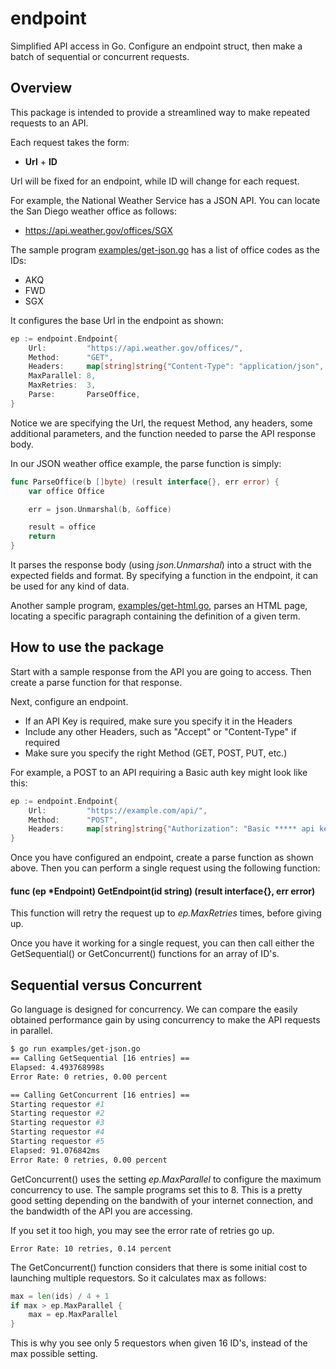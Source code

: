 # endpoint
Simplified API access in Go. Configure an endpoint struct, then make a batch of sequential or concurrent requests.

## Overview
This package is intended to provide a streamlined way to make repeated requests to an API.

Each request takes the form:
* **Url** + **ID**

Url will be fixed for an endpoint, while ID will change for each request.

For example, the National Weather Service has a JSON API. You can locate the San Diego weather office as follows:
* https://api.weather.gov/offices/SGX

The sample program [examples/get-json.go](https://github.com/DavidSantia/endpoint/blob/master/examples/get-json.go) has
a list of office codes as the IDs:
* AKQ
* FWD
* SGX

It configures the base Url in the endpoint as shown:
```go
ep := endpoint.Endpoint{
	Url:         "https://api.weather.gov/offices/",
	Method:      "GET",
	Headers:     map[string]string{"Content-Type": "application/json", "Accept": "*"},
	MaxParallel: 8,
	MaxRetries:  3,
	Parse:       ParseOffice,
}
```

Notice we are specifying the Url, the request Method, any headers, some additional parameters, and the function
needed to parse the API response body.

In our JSON weather office example, the parse function is simply:
```go
func ParseOffice(b []byte) (result interface{}, err error) {
	var office Office

	err = json.Unmarshal(b, &office)

	result = office
	return
}
```
It parses the response body (using *json.Unmarshal*) into a struct with the expected fields and format.  By specifying
a function in the endpoint, it can be used for any kind of data.

Another sample program, [examples/get-html.go](https://github.com/DavidSantia/endpoint/blob/master/examples/get-html.go),
parses an HTML page, locating a specific paragraph containing the definition of a given term.

## How to use the package

Start with a sample response from the API you are going to access.  Then create a parse function for that response.

Next, configure an endpoint.
* If an API Key is required, make sure you specify it in the Headers
* Include any other Headers, such as "Accept" or "Content-Type" if required
* Make sure you specify the right Method (GET, POST, PUT, etc.)

For example, a POST to an API requiring a Basic auth key might look like this:

```go
ep := endpoint.Endpoint{
	Url:         "https://example.com/api/",
	Method:      "POST",
	Headers:     map[string]string{"Authorization": "Basic ***** api key *****"},
}
```

Once you have configured an endpoint, create a parse function as shown above. Then you can perform a single request
using the following function:
#### func (ep *Endpoint) GetEndpoint(id string) (result interface{}, err error)

This function will retry the request up to *ep.MaxRetries* times, before giving up.

Once you have it working for a single request, you can then call either the GetSequential() or GetConcurrent()
functions for an array of ID's.

## Sequential versus Concurrent
Go language is designed for concurrency. We can compare the easily obtained performance gain by using concurrency
to make the API requests in parallel.

```sh
$ go run examples/get-json.go
== Calling GetSequential [16 entries] ==
Elapsed: 4.493768998s
Error Rate: 0 retries, 0.00 percent

== Calling GetConcurrent [16 entries] ==
Starting requestor #1
Starting requestor #2
Starting requestor #3
Starting requestor #4
Starting requestor #5
Elapsed: 91.076842ms
Error Rate: 0 retries, 0.00 percent
```

GetConcurrent() uses the setting *ep.MaxParallel* to configure the maximum concurrency to use.
The sample programs set this to 8. This is a pretty good setting depending on the bandwith of your
internet connection, and the bandwidth of the API you are accessing.

If you set it too high, you may see the error rate of retries go up.
```
Error Rate: 10 retries, 0.14 percent
```

The GetConcurrent() function considers that there is some initial cost to launching multiple requestors.
So it calculates max as follows:
```go
max = len(ids) / 4 + 1
if max > ep.MaxParallel {
	max = ep.MaxParallel
}
```
This is why you see only 5 requestors when given 16 ID's, instead of the max possible setting.
